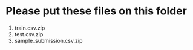 # Please put these files on this folder
1. train.csv.zip
2. test.csv.zip
3. sample_submission.csv.zip
